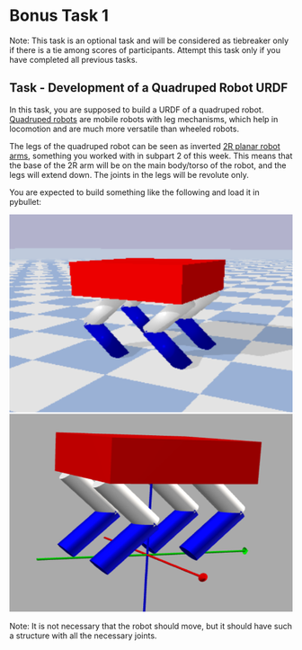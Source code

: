 # Bonus Task 1

Note: This task is an optional task and will be considered as tiebreaker only if there is a tie among scores of participants. Attempt this task only if you have completed all previous tasks.

## Task - Development of a Quadruped Robot URDF
In this task, you are supposed to build a URDF of a quadruped robot. [Quadruped robots](https://en.wikipedia.org/wiki/Legged_robot) are mobile robots with leg mechanisms, which help in locomotion and are much more versatile than wheeled robots. 

The legs of the quadruped robot can be seen as inverted [2R planar robot arms](https://github.com/Robotics-Club-IIT-BHU/Robotics-Camp-2021/tree/main/Basics%20of%20pyBullet/Week%201/Subpart%202), something you worked with in subpart 2 of this week. This means that the base of the 2R arm will be on the main body/torso of the robot, and the legs will extend down. The joints in the legs will be revolute only. 

You are expected to build something like the following and load it in pybullet:
<p align="center">
   <img width="590" height="352" src="assets/quad.png">
   <img width="590" height="352" src="assets/quad2.png">
</p>

Note: It is not necessary that the robot should move, but it should have such a structure with all the necessary joints.
